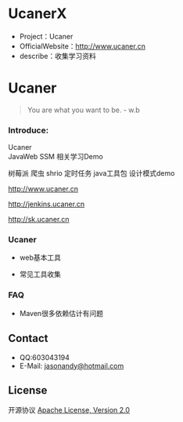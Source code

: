 
# UcanerX
* Project：Ucaner
* OfficialWebsite：http://www.ucaner.cn
* describe：收集学习资料

# Ucaner


> You are what you want to be. - w.b

### Introduce: 

Ucaner  
JavaWeb SSM 相关学习Demo 

树莓派  爬虫 shrio 定时任务  java工具包  设计模式demo 

http://www.ucaner.cn   
  
http://jenkins.ucaner.cn

http://sk.ucaner.cn 

### Ucaner
- web基本工具

- 常见工具收集


### FAQ
- Maven很多依赖估计有问题

## Contact 
- QQ:603043194
- E-Mail: jasonandy@hotmail.com

## License
开源协议 [Apache License, Version 2.0](http://www.apache.org/licenses/LICENSE-2.0.html)
